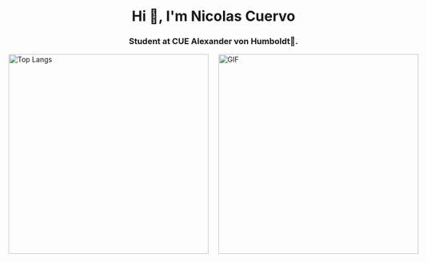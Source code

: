 <h1 align="center">Hi 👋, I'm Nicolas Cuervo</h1>
<h3 align="center">Student at CUE Alexander von Humboldt🌟.</h3>

<!-- Contenedor para alinear las imágenes horizontalmente y centrarlas -->
<div style="display: flex; justify-content: center; align-items: center; gap: 20px;">
  <!-- Imagen de estadísticas -->
  <img src="https://github-readme-stats.vercel.app/api/top-langs/?username=Nicolascuervor&langs_count=10&theme=tokyonight&layout=compact" 
       alt="Top Langs" 
       style="width: 400px; height: auto; display: block;">
  <!-- Imagen del GIF -->
  <img src="https://media.giphy.com/media/SWoSkN6DxTszqIKEqv/giphy.gif" 
       alt="GIF" 
       style="width: 400px; height: auto; display: block;">
</div>
